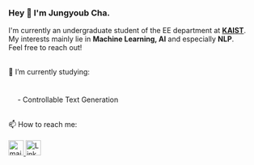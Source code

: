 ### Hey 👋 I'm Jungyoub Cha.

<p>

I'm currently an undergraduate student of the EE department at <strong><a href="https://www.kaist.ac.kr/en/">KAIST</a></strong>. 
<br>My interests mainly lie in <strong>Machine Learning, AI</strong> and especially <strong>NLP</strong>.
<br>Feel free to reach out! 
</p>

<br>
🔭 I’m currently studying: 
	<p style="margin-bottom:1cm;">
  <p>
         &ensp;&ensp; - Controllable Text Generation
<br>
<br>
</p>
📫 How to reach me: <br><br>
    <a href="mailto:jungyoub.cha@kaist.ac.kr"> <img alt="mail" src="https://user-images.githubusercontent.com/97519387/195399316-09999440-e096-4ef5-a550-5120ae5b1c88.png" width="30" height="30">  </a> <a href="https://www.linkedin.com/in/jungyoub-cha-25303a258/"> <img alt="LinkedIn" src="https://user-images.githubusercontent.com/97519387/212090212-4cdc5d4c-3291-4206-a36d-2de01a799ca9.png" width="30" height="30"> </a>
<!--

**sunnyc98/sunnyc98** is a ✨ _special_ ✨ repository because its `README.md` (this file) appears on your GitHub profile.

Here are some ideas to get you started:


- 🔭 I’m currently working/studying on:
      - NER analysis on Korean user-generated text data
      - Event Extraction as a modified task of Semantic Role Labeling
- 📫 How to reach me: ...

- 😄 Pronouns: ...
- ⚡ Fun fact: ...
-->
